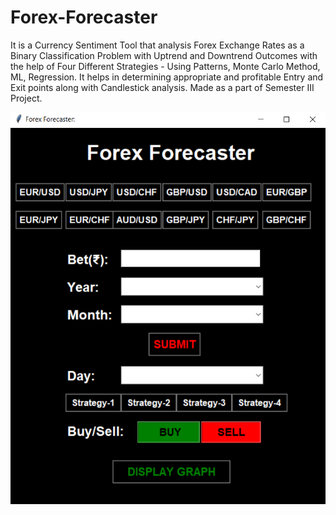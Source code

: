 # Forex-Forecaster
It is a Currency Sentiment Tool that analysis Forex Exchange Rates as a Binary Classification Problem with Uptrend and Downtrend Outcomes with the help of Four Different Strategies - Using Patterns, Monte Carlo Method, ML, Regression. It helps in determining appropriate and profitable Entry and Exit points along with Candlestick analysis. Made as a part of Semester III Project.

![](images/GUI.png)
